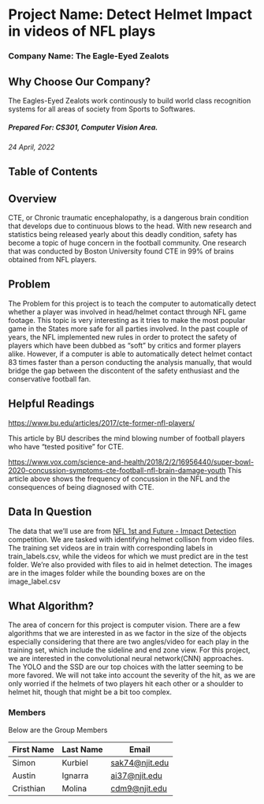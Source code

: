 


# Project Name: Detect Helmet Impact in videos of NFL plays


### Company Name: The Eagle-Eyed Zealots

## Why Choose Our Company?
The Eagles-Eyed Zealots work continously to build world class recognition systems for all areas of society from Sports to Softwares. 

##### Prepared For: CS301, Computer Vision Area.
*24 April, 2022*
</div>

## Table of Contents

<!--toc max2-->

## Overview
CTE, or Chronic traumatic encephalopathy, is a dangerous brain condition that develops due to continuous blows to the head. With new research and statistics being released yearly about this deadly condition, safety has become a topic of huge concern in the football community. One research that was conducted by Boston University found CTE in 99% of brains obtained from NFL players.

## Problem

The Problem for this project is to teach the computer to automatically detect whether a player was involved in head/helmet contact through NFL game footage. This topic is very interesting as it tries to make the most popular game in the States more safe for all parties involved. In the past couple of years, the NFL implemented new rules in order to protect the safety of players which have been dubbed as “soft” by critics and former players alike. However, if a computer is able to automatically detect helmet contact 83 times faster than a person conducting the analysis manually, that would bridge the gap between the discontent of the safety enthusiast and the conservative football fan. 



## Helpful Readings
https://www.bu.edu/articles/2017/cte-former-nfl-players/

This article by BU describes the mind blowing number of football players who have “tested positive” for CTE.

https://www.vox.com/science-and-health/2018/2/2/16956440/super-bowl-2020-concussion-symptoms-cte-football-nfl-brain-damage-youth
This article above shows the frequency of concussion in the NFL and the consequences of being diagnosed with CTE.

## Data In Question

The data that we’ll use are from [NFL 1st and Future - Impact Detection](https://www.kaggle.com/competitions/nfl-impact-detection/data) competition. We are tasked with identifying helmet collison from video files. The training set videos are in train with corresponding labels in train_labels.csv, while the videos for which we must predict are in the test folder.
We’re also provided with files to aid in helmet detection. The images are in the images folder while the bounding boxes are on the image_label.csv

## What Algorithm?

The area of concern for this project is computer vision. There are a few algorithms that we are interested in as we factor in the size of the objects especially considering that there are two angles/video for each play in the training set, which include the sideline and end zone view. For this project, we are interested in the convolutional neural network(CNN) approaches. The YOLO and the SSD are our top choices with the latter seeming to be more favored.  We will not take into account the severity of the hit, as we are only worried if the helmets of two players hit each other or a shoulder to helmet hit, though that might be a bit too complex. 



### Members
Below are the Group Members

| First Name        | Last Name |  Email |
|-------------|---------------|-------------|
| Simon | Kurbiel | sak74@njit.edu |
| Austin | Ignarra  | ai37@njit.edu |
| Cristhian | Molina  | cdm9@njit.edu |






